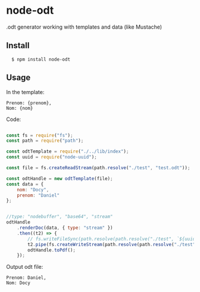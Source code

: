 
# node-odt

.odt generator working with templates and data (like Mustache)

## Install

```
  $ npm install node-odt
```

## Usage

In the template:
```odt
Prenom: {prenom},
Nom: {nom}
```

Code:
```js

const fs = require("fs");
const path = require("path");

const odtTemplate = require("./../lib/index");
const uuid = require("node-uuid");

const file = fs.createReadStream(path.resolve("./test", "test.odt"));

const odtHandle = new odtTemplate(file);
const data = {
    nom: "Docy",
    prenom: "Daniel"
};


//type: "nodebuffer", "base64", "stream"
odtHandle
    .renderDoc(data, { type: "stream" })
    .then((t2) => {
        // fs.writeFileSync(path.resolve(path.resolve("./test", `${uuid.v4()}.odt`)), t2);
        t2.pipe(fs.createWriteStream(path.resolve(path.resolve("./test", `${uuid.v4()}.odt`))));
        odtHandle.toPdf();
    });


```
Output odt file:
```odt
Prenom: Daniel,
Nom: Docy
```

